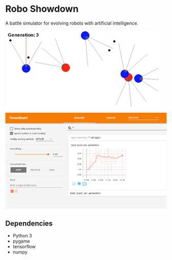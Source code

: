# Robo Showdown
A battle simulator for evolving robots with artificial intelligence.

![Simulation Preview](images/preview.gif?raw=true)

![TensorBoard Results](images/tensorboard.png?raw=true)

## Dependencies
- Python 3
- pygame
- tensorflow
- numpy